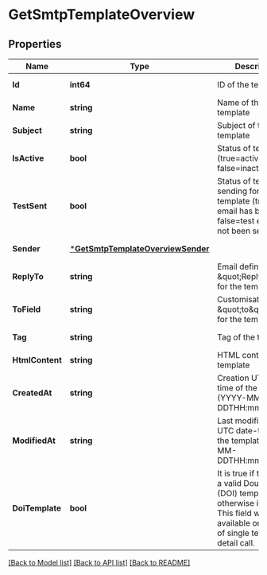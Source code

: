 # GetSmtpTemplateOverview

## Properties
Name | Type | Description | Notes
------------ | ------------- | ------------- | -------------
**Id** | **int64** | ID of the template | [default to null]
**Name** | **string** | Name of the template | [default to null]
**Subject** | **string** | Subject of the template | [default to null]
**IsActive** | **bool** | Status of template (true&#x3D;active, false&#x3D;inactive) | [default to null]
**TestSent** | **bool** | Status of test sending for the template (true&#x3D;test email has been sent, false&#x3D;test email has not been sent) | [default to null]
**Sender** | [***GetSmtpTemplateOverviewSender**](getSmtpTemplateOverviewSender.md) |  | [default to null]
**ReplyTo** | **string** | Email defined as the \&quot;Reply to\&quot; for the template | [default to null]
**ToField** | **string** | Customisation of the \&quot;to\&quot; field for the template | [default to null]
**Tag** | **string** | Tag of the template | [default to null]
**HtmlContent** | **string** | HTML content of the template | [default to null]
**CreatedAt** | **string** | Creation UTC date-time of the template (YYYY-MM-DDTHH:mm:ss.SSSZ) | [default to null]
**ModifiedAt** | **string** | Last modification UTC date-time of the template (YYYY-MM-DDTHH:mm:ss.SSSZ) | [default to null]
**DoiTemplate** | **bool** | It is true if template is a valid Double opt-in (DOI) template, otherwise it is false. This field will be available only in case of single template detail call. | [optional] [default to null]

[[Back to Model list]](../README.md#documentation-for-models) [[Back to API list]](../README.md#documentation-for-api-endpoints) [[Back to README]](../README.md)


